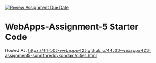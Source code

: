 [![Review Assignment Due Date](https://classroom.github.com/assets/deadline-readme-button-24ddc0f5d75046c5622901739e7c5dd533143b0c8e959d652212380cedb1ea36.svg)](https://classroom.github.com/a/7kKA03Up)
# WebApps-Assignment-5 Starter Code

Hosted At : https://44-563-webapps-f23.github.io/44563-webapps-f23-assignment5-sunnithreddykondam/cities.html
